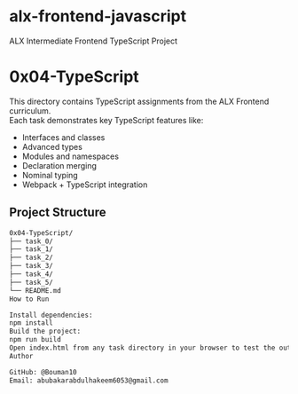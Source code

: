 # alx-frontend-javascript
ALX Intermediate Frontend TypeScript Project
# 0x04-TypeScript

This directory contains TypeScript assignments from the ALX Frontend curriculum.  
Each task demonstrates key TypeScript features like:

- Interfaces and classes
- Advanced types
- Modules and namespaces
- Declaration merging
- Nominal typing
- Webpack + TypeScript integration

## Project Structure

```bash
0x04-TypeScript/
├── task_0/
├── task_1/
├── task_2/
├── task_3/
├── task_4/
├── task_5/
└── README.md
How to Run

Install dependencies:
npm install
Build the project:
npm run build
Open index.html from any task directory in your browser to test the output in console.
Author

GitHub: @Bouman10
Email: abubakarabdulhakeem6053@gmail.com
